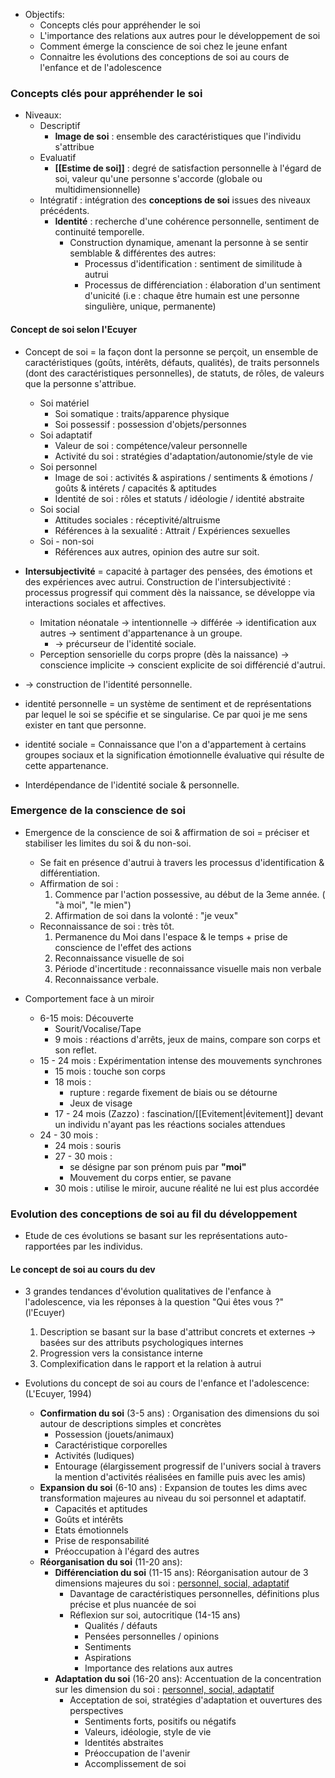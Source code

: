 
- Objectifs:
	- Concepts clés pour appréhender le soi
	- L'importance des relations aux autres pour le développement de soi
	- Comment émerge la conscience de soi chez le jeune enfant 
	- Connaitre les évolutions des conceptions de soi au cours de l'enfance et de l'adolescence


### Concepts clés pour appréhender le soi

- Niveaux:
	- Descriptif
		- **Image de soi** : ensemble des caractéristiques que l'individu s'attribue
	- Evaluatif 
		- **[[Estime de soi]]** : degré de satisfaction personnelle à l'égard de soi, valeur qu'une personne s'accorde (globale ou multidimensionnelle)
	- Intégratif : intégration des **conceptions de soi** issues des niveaux précédents.
		- **Identité** : recherche d'une cohérence personnelle, sentiment de continuité temporelle. 
			- Construction dynamique, amenant la personne à se sentir semblable & différentes des autres:
				- Processus d'identification : sentiment de similitude à autrui
				- Processus de différenciation : élaboration d'un sentiment d'unicité (i.e : chaque être humain est une personne singulière, unique, permanente)

#### Concept de soi selon l'Ecuyer

- Concept de soi = la façon dont la personne se perçoit, un ensemble de caractéristiques (goûts, intérêts, défauts, qualités), de traits personnels (dont des caractéristiques personnelles), de statuts, de rôles, de valeurs que la personne s'attribue.
	- Soi matériel
		- Soi somatique : traits/apparence physique 
		- Soi possessif : possession d'objets/personnes 
	- Soi adaptatif
		- Valeur de soi : compétence/valeur personnelle 
		- Activité du soi : stratégies d'adaptation/autonomie/style de vie 
	- Soi personnel
		- Image de soi : activités & aspirations / sentiments & émotions / goûts & intérets / capacités & aptitudes 
		- Identité de soi : rôles et statuts / idéologie / identité abstraite 
	- Soi social
		- Attitudes sociales : réceptivité/altruisme 
		- Références à la sexualité : Attrait / Expériences sexuelles 
	- Soi - non-soi 
		- Références aux autres, opinion des autre sur soit. 

- **Intersubjectivité** = capacité à partager des pensées, des émotions et des expériences avec autrui. Construction de l'intersubjectivité : processus progressif qui comment dès la naissance, se développe via interactions sociales et affectives. 
	- Imitation néonatale -> intentionnelle -> différée -> identification aux autres -> sentiment d'appartenance à un groupe. 
		- -> précurseur de l'identité sociale.
	- Perception sensorielle du corps propre (dès la naissance) -> conscience implicite -> conscient explicite de soi différencié d'autrui. 
- -> construction de l'identité personnelle.

- identité personnelle = un système de sentiment et de représentations par lequel le soi se spécifie et se singularise. Ce par quoi je me sens exister en tant que personne. 
- identité sociale = Connaissance que l'on a d'appartement à certains groupes sociaux et la signification émotionnelle évaluative qui résulte de cette appartenance. 

- Interdépendance de l'identité sociale & personnelle. 

### Emergence de la conscience de soi 

- Emergence de la conscience de soi & affirmation de soi  = préciser et stabiliser les limites du soi & du non-soi.
	- Se fait en présence d'autrui à travers les processus d'identification & différentiation. 
	- Affirmation de soi :
		1. Commence par l'action possessive, au début de la 3eme année. ( "à moi", "le mien")
		2. Affirmation de soi dans la volonté : "je veux"
	- Reconnaissance de soi : très tôt.
		1. Permanence du Moi dans l'espace & le temps + prise de conscience de l'effet des actions
		2. Reconnaissance visuelle de soi
		3. Période d'incertitude : reconnaissance visuelle mais non verbale
		4. Reconnaissance verbale. 
	

- Comportement face à un miroir 
	- 6-15 mois: Découverte
		- Sourit/Vocalise/Tape
		- 9 mois : réactions d'arrêts, jeux de mains, compare son corps et son reflet. 
	- 15 - 24 mois : Expérimentation intense des mouvements synchrones 
		- 15 mois : touche son corps
		- 18 mois : 
			- rupture : regarde fixement de biais ou se détourne
			- Jeux de visage
		- 17 - 24 mois (Zazzo) : fascination/[[Evitement|évitement]] devant un individu n'ayant pas les réactions sociales attendues
	- 24 - 30 mois :
		- 24 mois : souris 
		- 27 - 30 mois : 
			- se désigne par son prénom puis par **"moi"**
			- Mouvement du corps entier, se pavane
		- 30 mois : utilise le miroir, aucune réalité ne lui est plus accordée


### Evolution des conceptions de soi au fil du développement 

- Etude de ces évolutions se basant sur les représentations auto-rapportées par les individus. 

#### Le concept de soi au cours du dev 

- 3 grandes tendances d'évolution qualitatives de l'enfance à l'adolescence, via les réponses à la question "Qui êtes vous ?" (l'Ecuyer)
	1. Description se basant sur la base d'attribut concrets et externes -> basées sur des attributs psychologiques internes 
	2. Progression vers la consistance interne 
	3. Complexification dans le rapport et la relation à autrui 

- Evolutions du concept de soi au cours de l'enfance et l'adolescence: (L'Ecuyer, 1994)
	- **Confirmation du soi** (3-5 ans) : Organisation des dimensions du soi autour de descriptions simples et concrètes
		- Possession (jouets/animaux)
		- Caractéristique corporelles
		- Activités (ludiques)
		- Entourage (élargissement progressif de l'univers social à travers la mention d'activités réalisées en famille puis avec les amis)
	- **Expansion du soi** (6-10 ans) : Expansion de toutes les dims avec transformation majeures au niveau du soi personnel et adaptatif. 
		- Capacités et aptitudes
		- Goûts et intérêts 
		- Etats émotionnels 
		- Prise de responsabilité 
		- Préoccupation à l'égard des autres 
	- **Réorganisation du soi** (11-20 ans):
		- **Différenciation du soi** (11-15 ans): Réorganisation autour de 3 dimensions majeures du soi : <u>personnel, social, adaptatif</u>
			- Davantage de caractéristiques personnelles, définitions plus précise et plus nuancée de soi
			- Réflexion sur soi, autocritique (14-15 ans)
				- Qualités / défauts
				- Pensées personnelles / opinions
				- Sentiments
				- Aspirations
				- Importance des relations aux autres
		- **Adaptation du soi** (16-20 ans): Accentuation de la concentration sur les dimension du soi : <u>personnel, social, adaptatif</u> 
			- Acceptation de soi, stratégies d'adaptation et ouvertures des perspectives 
				- Sentiments forts, positifs ou négatifs 
				- Valeurs, idéologie, style de vie
				- Identités abstraites 
				- Préoccupation de l'avenir 
				- Accomplissement de soi

 